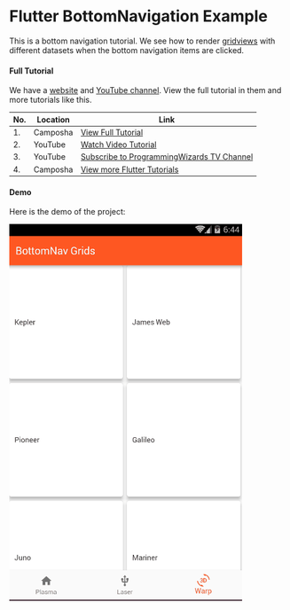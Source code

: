 # Flutter BottomNavigation Example

This is a bottom navigation tutorial. We see how to render [gridviews](/flutter/gridview) with different datasets
when the bottom navigation items are clicked.



#### Full Tutorial

We have a [website](https://camposha.info) and [YouTube channel](http://www.youtube.com/c/programmingwizards). View the full tutorial in them and more tutorials
like this.

|No.|Location|Link|
|---|--------|---------|
|1.|Camposha|[View Full Tutorial](https://camposha.info/flutter/bottomnavigationbar)|
|2.|YouTube |[Watch Video Tutorial](https://www.youtube.com/watch?v=4v8Y8mPLmQc) |
|3.|YouTube |[Subscribe to ProgrammingWizards TV Channel](https://www.youtube.com/c/programmingwizards) |
|4.|Camposha |[View more Flutter Tutorials](https://camposha.info/flutter) |

#### Demo

Here is the demo of the project:

![Flutter BottomNavigationBar with GridViews](/demo/demo1.gif)

